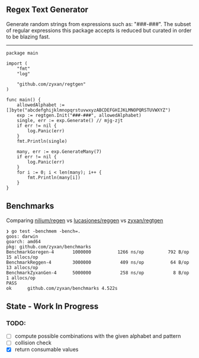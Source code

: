 ## Regex Text Generator

Generate random strings from expressions such as: "###-###". The subset of regular expressions this package accepts is reduced but curated in order to be blazing fast.

---

```
package main

import (
	"fmt"
	"log"

	"github.com/zyxan/regtgen"
)

func main() {
	allowedAlphabet := []byte("abcdefghijklmnopqrstuvwxyzABCDEFGHIJKLMNOPQRSTUVWXYZ")
	exp := regtgen.Init("###-###", allowedAlphabet)
	single, err := exp.Generate() // mjg-zjt
	if err != nil {
		log.Panic(err)
	}
	fmt.Println(single)

	many, err := exp.GenerateMany(7)
	if err != nil {
		log.Panic(err)
	}
	for i := 0; i < len(many); i++ {
		fmt.Println(many[i])
	}
}
```

## Benchmarks

Comparing [nilium/regen](https://github.com/nilium/regen) vs [lucasjones/reggen](https://github.com/lucasjones/reggen) vs [zyxan/regtgen](https://github.com/zyxan/regtgen)

```
❯ go test -benchmem -bench=.
goos: darwin
goarch: amd64
pkg: github.com/zyxan/benchmarks
BenchmarkGoregen-4    	 1000000	      1266 ns/op	     792 B/op	      15 allocs/op
BenchmarkReggen-4     	 3000000	       409 ns/op	      64 B/op	      13 allocs/op
BenchmarkZyxanGen-4   	 5000000	       258 ns/op	       8 B/op	       1 allocs/op
PASS
ok  	github.com/zyxan/benchmarks	4.522s
```

## State -  Work In Progress

### TODO:

- [ ] compute possible combinations with the given alphabet and pattern
- [ ] collision check
- [X] return consumable values

